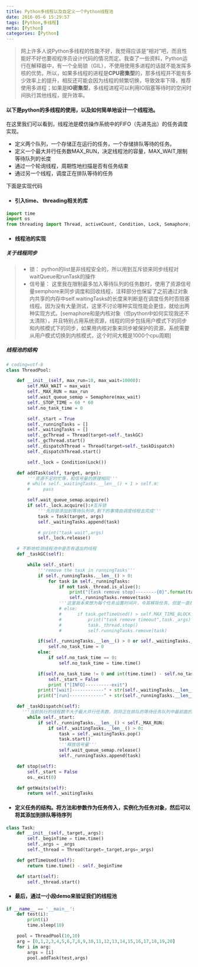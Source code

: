 ```yaml
---
title: Python多线程以及自定义一个Python线程池
date: 2016-05-6 15:29:57
tags: [Python,多线程]
meta: [Python]
categories: [Python]
---
```

> 网上许多人说Python多线程的性能不好，我觉得应该是“相对”吧，而且性能好不好也要视程序员设计代码的情况而定。我查了一些资料，Python运行在解释器中，有一个全局锁（GIL），不使用使用多进程的话就不能发挥多核的优势。所以，如果多线程的进程是**CPU密集型**的，那多线程并不能有多少效率上的提升，相反还可能会因为线程的频繁切换，导致效率下降，推荐使用多进程；如果是**IO密集型**，多线程进程可以利用IO阻塞等待时的空闲时间执行其他线程，提升效率。

#### 以下是python的多线程的使用，以及如何简单地设计一个线程池。<br>
在这里我们可以看到，线程池是模仿操作系统中的FIFO（先进先出）的任务调度实现。
* 定义两个队列，一个存储正在运行的任务，一个存储排队等待的任务。
* 定义一个最大并行任务数MAX_RUN，决定线程池的容量，MAX_WAIT,限制等待队列的长度
* 通过一个轮询线程，周期性地扫描是否有任务结束
* 通过另一个线程，调度正在排队等待的任务
<!--more-->
下面是实现代码

* #### 引入time、 threading相关的库
```Python
import time
import os
from threading import Thread, activeCount, Condition, Lock, Semaphore;
```

* #### 线程池的实现
##### 关于线程同步
> * 锁： python的list是非线程安全的，所以用到互斥锁来同步线程对waitQueue和runTask的操作
> * 信号量： 这里我在限制最多加入等待队列的任务数时，使用了资源信号量semphore来同步调度和回收线程，注释部分也保留了之前通过对象内共享的内存中self.waitingTasks的长度来判断是在调度任务时否阻塞线程。因为没有大量测试，这里不讨论哪种实现性能会更佳，就给出两种实现方式。[semaphore和是内核对象（但python中如何实现我还不太清除），并且特别占用系统资源，线程的同步包括用户模式下的同步和内核模式下的同步，如果用内核对象来同步被保护的资源，系统需要从用户模式切换到内核模式，这个时间大概是1000个cpu周期]

##### 线程池的结构
```Python
# coding=utf-8
class ThreadPool:

    def __init__(self, max_run=10, max_wait=10000):
        self.MAX_WAIT = max_wait
        self._MAX_RUN = max_run
        self.wait_queue_semap = Semaphore(max_wait)
        self._STOP_TIME = 60 * 60
        self.no_task_time = 0

        self._start = True
        self._runningTasks = []
        self._waitingTasks = []
        self._gcThread = Thread(target=self._taskGC)
        self._gcThread.start()
        self._dispatchThread = Thread(target=self._taskDispatch)
        self._dispatchThread.start()

        self._lock = Condition(Lock())

    def addTask(self, target, args):
        '''资源不足时忙等，和信号量的原理相同'''
        # while self._waitingTasks.__len__() + 1 > self.m:
        #     pass

        self.wait_queue_semap.acquire()
        if self._lock.acquire():#互斥锁
            '''先将锁添加到等待队列中,剩下的事情由调度线程去完成'''
            task = Task(target, args)
            self._waitingTasks.append(task)

            # print("task wait",args)
            self._lock.release()

    # 不断地检测线程池中是否有退出的线程
    def _taskGC(self):

        while self._start:
            '''remove the task in runningTasks'''
            if self._runningTasks.__len__() > 0:
                for task in self._runningTasks:
                    if not task._thread.is_alive():
                        print("[task remove stop]--------{0}".format(task._args))
                        self._runningTasks.remove(task)
                    '''这里我本来想为每个任务设置时间片，令其移除任务，但是一直找不到合适的办法结束线程'''
                    # else:
                    #      if task.getTimeUsed() > self.MAX_TIME_BLOCK:
                    #          print("task remove timeout",task._args)
                    #          task._thread.stop()
                    #          self.runningTasks.remove(task)

            if(self._runningTasks.__len__() > 0 or self._waitingTasks.__len__() > 0):
                self.no_task_time = 0
            else:
                if self.no_task_time == 0:
                    self.no_task_time = time.time()

            if(self.no_task_time != 0 and int(time.time() - self.no_task_time) > self._STOP_TIME):
                self._start = False
                print ("[INFO]----------exit")
            print("[wait]------------" + str(self._waitingTasks.__len__()))
            print("[run]-------------" + str(self._runningTasks.__len__()))

    def _taskDispatch(self):
      '''当前执行的线程数不大于最大并行任务数，则将正在排队的等待任务队列中最前面的任务取出执行'''
        while self._start:
            if self._runningTasks.__len__() < self._MAX_RUN:
                if self._waitingTasks.__len__() > 0:
                    task = self._waitingTasks.pop()
                    task.start()
                    '''释放信号量'''
                    self.wait_queue_semap.release()
                    self._runningTasks.append(task)

    def stop(self):
        self._start = False
        os._exit(0)

    def getWaits(self):
        return self._waitingTasks

```
* #### 定义任务的结构。将方法和参数作为任务传入，实例化为任务对象，然后可以将其添加到排队等待序列
```Python
class Task:
    def __init__(self,_target,_args):
        self._beginTime = time.time()
        self._args = _args
        self._thread = Thread(target=_target,args=_args)

    def getTimeUsed(self):
        return time.time() - self._beginTime

    def start(self):
        self._thread.start()
```

* #### 最后，通过一小段demo来验证我们的线程池

```Python
if __name__ == '__main__':
    def test(i):
        print(i)
        time.sleep(10)

    pool = ThreadPool(10,10)
    arg = [0,1,2,3,4,5,6,7,8,9,10,11,12,13,14,15,16,17,18,19,20]
    for i in arg:
        args = [i]
        pool.addTask(test,args)
```
